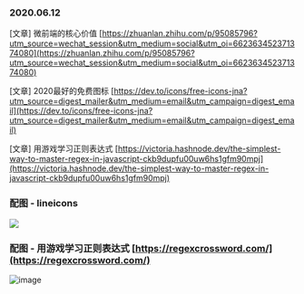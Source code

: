 ### 2020.06.12

[文章] 微前端的核心价值 [https://zhuanlan.zhihu.com/p/95085796?utm_source=wechat_session&utm_medium=social&utm_oi=662363452371374080](https://zhuanlan.zhihu.com/p/95085796?utm_source=wechat_session&utm_medium=social&utm_oi=662363452371374080)

[文章] 2020最好的免费图标 [https://dev.to/icons/free-icons-jna?utm_source=digest_mailer&utm_medium=email&utm_campaign=digest_email](https://dev.to/icons/free-icons-jna?utm_source=digest_mailer&utm_medium=email&utm_campaign=digest_email)

[文章] 用游戏学习正则表达式 [https://victoria.hashnode.dev/the-simplest-way-to-master-regex-in-javascript-ckb9dupfu00uw6hs1gfm90mpj](https://victoria.hashnode.dev/the-simplest-way-to-master-regex-in-javascript-ckb9dupfu00uw6hs1gfm90mpj)

### 配图 - lineicons

![](https://res.cloudinary.com/practicaldev/image/fetch/s--dk5hfsSH--/c_limit%2Cf_auto%2Cfl_progressive%2Cq_auto%2Cw_880/https://lineicons.com/wp-content/uploads/2020/04/lineicons-banner.png)


### 配图 - 用游戏学习正则表达式 [https://regexcrossword.com/](https://regexcrossword.com/)

![image](https://user-images.githubusercontent.com/6063358/84525665-9b027b80-ad0e-11ea-8a9f-383da48223ad.png)
